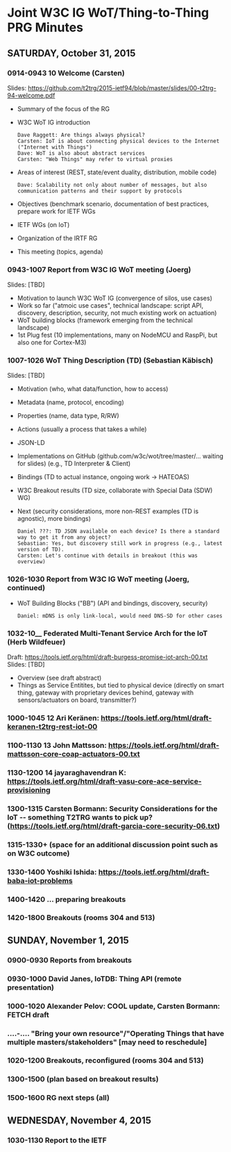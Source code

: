 # Joint W3C IG WoT/Thing-to-Thing PRG Minutes

## SATURDAY, October 31, 2015

### 0914-0943 10 Welcome (Carsten)
Slides: https://github.com/t2trg/2015-ietf94/blob/master/slides/00-t2trg-94-welcome.pdf

- Summary of the focus of the RG
- W3C WoT IG introduction

      Dave Raggett: Are things always physical?
      Carsten: IoT is about connecting physical devices to the Internet ("Internet with Things")
      Dave: WoT is also about abstract services
      Carsten: "Web Things" may refer to virtual proxies

- Areas of interest (REST, state/event duality, distribution, mobile code)

      Dave: Scalability not only about number of messages, but also communication patterns and their support by protocols

- Objectives (benchmark scenario, documentation of best practices, prepare work for IETF WGs
- IETF WGs (on IoT)
- Organization of the IRTF RG
- This meeting (topics, agenda)

### 0943-1007 Report from W3C IG WoT meeting (Joerg)
Slides: [TBD]

- Motivation to launch W3C WoT IG (convergence of silos, use cases)
- Work so far ("atmoic use cases", technical landscape: script API, discovery, description, security, not much existing work on actuation)
- WoT building blocks (framework emerging from the technical landscape)
- 1st Plug fest (10 implementations, many on NodeMCU and RaspPi, but also one for Cortex-M3)

### 1007-1026 WoT Thing Description (TD) (Sebastian Käbisch)
Slides: [TBD]

- Motivation (who, what data/function, how to access)
- Metadata (name, protocol, encoding)
- Properties (name, data type, R/RW)
- Actions (usually a process that takes a while)
- JSON-LD
- Implementations on GitHub (github.com/w3c/wot/tree/master/... waiting for slides) (e.g., TD Interpreter & Client)
- Bindings (TD to actual instance, ongoing work -> HATEOAS)
- W3C Breakout results (TD size, collaborate with Special Data (SDW) WG)
- Next (security considerations, more non-REST examples (TD is agnostic), more bindings)

      Daniel ???: TD JSON available on each device? Is there a standard way to get it from any object?
      Sebastian: Yes, but discovery still work in progress (e.g., latest version of TD).
      Carsten: Let's continue with details in breakout (this was overview)

### 1026-1030 Report from W3C IG WoT meeting (Joerg, continued)

- WoT Building Blocks ("BB") (API and bindings, discovery, security)

      Daniel: mDNS is only link-local, would need DNS-SD for other cases

### 1032-10__ Federated Multi-Tenant Service Arch for the IoT (Herb Wildfeuer)
Draft: https://tools.ietf.org/html/draft-burgess-promise-iot-arch-00.txt <br/>
Slides: [TBD]

- Overview (see draft abstract)
- Things as Service Entitites, but tied to physical device (directly on smart thing, gateway with proprietary devices behind, gateway with sensors/actuators on board, transmitter?)

### 1000-1045 12 Ari Keränen: https://tools.ietf.org/html/draft-keranen-t2trg-rest-iot-00
### 1100-1130 13 John Mattsson: https://tools.ietf.org/html/draft-mattsson-core-coap-actuators-00.txt
### 1130-1200 14 jayaraghavendran K: https://tools.ietf.org/html/draft-vasu-core-ace-service-provisioning
### 1300-1315 Carsten Bormann: Security Considerations for the IoT -- something T2TRG wants to pick up? (https://tools.ietf.org/html/draft-garcia-core-security-06.txt)
### 1315-1330+ (space for an additional discussion point such as on W3C outcome)
### 1330-1400 Yoshiki Ishida: https://tools.ietf.org/html/draft-baba-iot-problems
### 1400-1420 ... preparing breakouts

### 1420-1800 Breakouts (rooms 304 and 513)

## SUNDAY, November 1, 2015

### 0900-0930 Reports from breakouts
### 0930-1000 David Janes, IoTDB: Thing API (remote presentation)
### 1000-1020 Alexander Pelov: COOL update, Carsten Bormann: FETCH draft
### ....-....  "Bring your own resource"/"Operating Things that have multiple masters/stakeholders" [may need to reschedule]

### 1020-1200 Breakouts, reconfigured (rooms 304 and 513)

### 1300-1500 (plan based on breakout results)
### 1500-1600 RG next steps (all)

## WEDNESDAY, November 4, 2015

### 1030-1130 Report to the IETF

